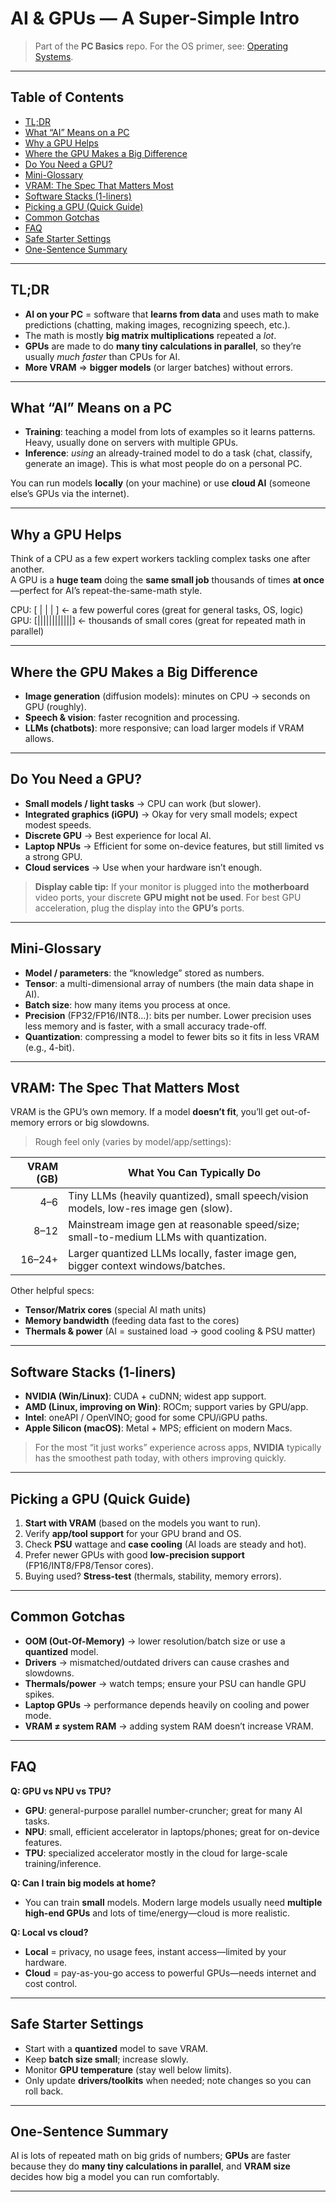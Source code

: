 # AI & GPUs — A Super-Simple Intro

> Part of the **PC Basics** repo. For the OS primer, see: [Operating Systems](basics/operating-systems.md).

---

## Table of Contents
- [TL;DR](#tldr)
- [What “AI” Means on a PC](#what-ai-means-on-a-pc)
- [Why a GPU Helps](#why-a-gpu-helps)
- [Where the GPU Makes a Big Difference](#where-the-gpu-makes-a-big-difference)
- [Do You Need a GPU?](#do-you-need-a-gpu)
- [Mini-Glossary](#mini-glossary)
- [VRAM: The Spec That Matters Most](#vram-the-spec-that-matters-most)
- [Software Stacks (1-liners)](#software-stacks-1-liners)
- [Picking a GPU (Quick Guide)](#picking-a-gpu-quick-guide)
- [Common Gotchas](#common-gotchas)
- [FAQ](#faq)
- [Safe Starter Settings](#safe-starter-settings)
- [One-Sentence Summary](#one-sentence-summary)

---

## TL;DR
- **AI on your PC** = software that **learns from data** and uses math to make predictions (chatting, making images, recognizing speech, etc.).
- The math is mostly **big matrix multiplications** repeated a *lot*.
- **GPUs** are made to do **many tiny calculations in parallel**, so they’re usually *much faster* than CPUs for AI.
- **More VRAM** ⇒ **bigger models** (or larger batches) without errors.

---

## What “AI” Means on a PC
- **Training**: teaching a model from lots of examples so it learns patterns. Heavy, usually done on servers with multiple GPUs.
- **Inference**: *using* an already-trained model to do a task (chat, classify, generate an image). This is what most people do on a personal PC.

You can run models **locally** (on your machine) or use **cloud AI** (someone else’s GPUs via the internet).

---

## Why a GPU Helps
Think of a CPU as a few expert workers tackling complex tasks one after another.  
A GPU is a **huge team** doing the **same small job** thousands of times **at once**—perfect for AI’s repeat-the-same-math style.


CPU: [ | | | ] ← a few powerful cores (great for general tasks, OS, logic)
GPU: [||||||||||||] ← thousands of small cores (great for repeated math in parallel)



---

## Where the GPU Makes a Big Difference
- **Image generation** (diffusion models): minutes on CPU → seconds on GPU (roughly).
- **Speech & vision**: faster recognition and processing.
- **LLMs (chatbots)**: more responsive; can load larger models if VRAM allows.

---

## Do You Need a GPU?
- **Small models / light tasks** → CPU can work (but slower).
- **Integrated graphics (iGPU)** → Okay for very small models; expect modest speeds.
- **Discrete GPU** → Best experience for local AI.
- **Laptop NPUs** → Efficient for some on-device features, but still limited vs a strong GPU.
- **Cloud services** → Use when your hardware isn’t enough.

> **Display cable tip:** If your monitor is plugged into the **motherboard** video ports, your discrete **GPU might not be used**. For best GPU acceleration, plug the display into the **GPU’s** ports.

---

## Mini-Glossary
- **Model / parameters**: the “knowledge” stored as numbers.
- **Tensor**: a multi-dimensional array of numbers (the main data shape in AI).
- **Batch size**: how many items you process at once.
- **Precision** (FP32/FP16/INT8…): bits per number. Lower precision uses less memory and is faster, with a small accuracy trade-off.
- **Quantization**: compressing a model to fewer bits so it fits in less VRAM (e.g., 4-bit).

---

## VRAM: The Spec That Matters Most
VRAM is the GPU’s own memory. If a model **doesn’t fit**, you’ll get out-of-memory errors or big slowdowns.

> Rough feel only (varies by model/app/settings):

| VRAM (GB) | What You Can Typically Do |
|---:|---|
| 4–6  | Tiny LLMs (heavily quantized), small speech/vision models, low-res image gen (slow). |
| 8–12 | Mainstream image gen at reasonable speed/size; small-to-medium LLMs with quantization. |
| 16–24+ | Larger quantized LLMs locally, faster image gen, bigger context windows/batches. |

Other helpful specs:
- **Tensor/Matrix cores** (special AI math units)
- **Memory bandwidth** (feeding data fast to the cores)
- **Thermals & power** (AI = sustained load → good cooling & PSU matter)

---

## Software Stacks (1-liners)
- **NVIDIA (Win/Linux)**: CUDA + cuDNN; widest app support.
- **AMD (Linux, improving on Win)**: ROCm; support varies by GPU/app.
- **Intel**: oneAPI / OpenVINO; good for some CPU/iGPU paths.
- **Apple Silicon (macOS)**: Metal + MPS; efficient on modern Macs.

> For the most “it just works” experience across apps, **NVIDIA** typically has the smoothest path today, with others improving quickly.

---

## Picking a GPU (Quick Guide)
1. **Start with VRAM** (based on the models you want to run).
2. Verify **app/tool support** for your GPU brand and OS.
3. Check **PSU** wattage and **case cooling** (AI loads are steady and hot).
4. Prefer newer GPUs with good **low-precision support** (FP16/INT8/FP8/Tensor cores).
5. Buying used? **Stress-test** (thermals, stability, memory errors).

---

## Common Gotchas
- **OOM (Out-Of-Memory)** → lower resolution/batch size or use a **quantized** model.
- **Drivers** → mismatched/outdated drivers can cause crashes and slowdowns.
- **Thermals/power** → watch temps; ensure your PSU can handle GPU spikes.
- **Laptop GPUs** → performance depends heavily on cooling and power mode.
- **VRAM ≠ system RAM** → adding system RAM doesn’t increase VRAM.

---

## FAQ
**Q: GPU vs NPU vs TPU?**  
- **GPU**: general-purpose parallel number-cruncher; great for many AI tasks.  
- **NPU**: small, efficient accelerator in laptops/phones; great for on-device features.  
- **TPU**: specialized accelerator mostly in the cloud for large-scale training/inference.

**Q: Can I train big models at home?**  
- You can train **small** models. Modern large models usually need **multiple high-end GPUs** and lots of time/energy—cloud is more realistic.

**Q: Local vs cloud?**  
- **Local** = privacy, no usage fees, instant access—limited by your hardware.  
- **Cloud** = pay-as-you-go access to powerful GPUs—needs internet and cost control.

---

## Safe Starter Settings
- Start with a **quantized** model to save VRAM.
- Keep **batch size small**; increase slowly.
- Monitor **GPU temperature** (stay well below limits).
- Only update **drivers/toolkits** when needed; note changes so you can roll back.

---

## One-Sentence Summary
AI is lots of repeated math on big grids of numbers; **GPUs** are faster because they do **many tiny calculations in parallel**, and **VRAM size** decides how big a model you can run comfortably.

---

